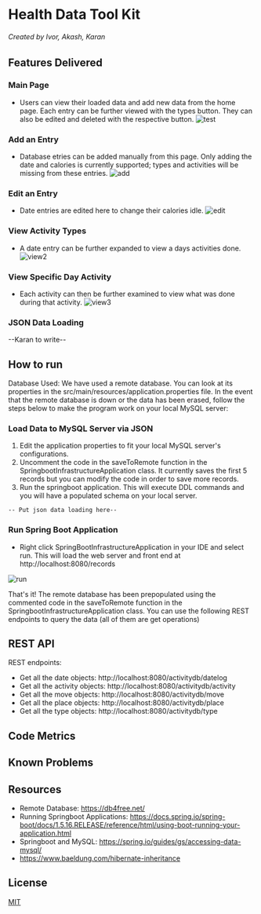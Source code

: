 # Health Data Tool Kit
###### Created by Ivor, Akash, Karan
## Features Delivered
### Main Page
* Users can view their loaded data and add new data from the home page. Each entry can be further viewed with the types button. They can also be edited and deleted with the respective button.
![test](https://i.imgur.com/gjcaHHM.png)

### Add an Entry
* Database etries can be added manually from this page. Only adding the date and calories is currently supported; types and activities will be missing from these entries.
![add](https://i.imgur.com/ZnXw9PB.png)

### Edit an Entry
* Date entries are edited here to change their calories idle.
![edit](https://i.imgur.com/ok6bzhT.png)

### View Activity Types
* A date entry can be further expanded to view a days activities done.
![view2](https://i.imgur.com/zWnDdCJ.png)

### View Specific Day Activity
* Each activity can then be further examined to view what was done during that activity.
![view3](https://i.imgur.com/jsYb0nT.png)

### JSON Data Loading
--Karan to write--

## How to run
Database Used:
We have used a remote database. You can look at its properties in the src/main/resources/application.properties file. In the event that the
remote database is down or the data has been erased, follow the steps below to make the program work on your local MySQL server:

### Load Data to MySQL Server via JSON
1) Edit the application properties to fit your local MySQL server's configurations.
2) Uncomment the code in the saveToRemote function in the SpringbootInfrastructureApplication class. It currently saves the first 5 records but you can
modify the code in order to save more records.
3) Run the springboot application. This will execute DDL commands and you will have a populated schema on your local server.


```
-- Put json data loading here--
```

### Run Spring Boot Application

* Right click SpringBootInfrastructureApplication in your IDE and select run. This will load the web server and front end at http://localhost:8080/records

![run](https://i.imgur.com/yNO7Jph.png)

That's it! The remote database has been prepopulated using the commented code in the saveToRemote function in the SpringbootInfrastructureApplication class.
You can use the following REST endpoints to query the data (all of them are get operations)

## REST API
REST endpoints:
* Get all the date objects: http://localhost:8080/activitydb/datelog
* Get all the activity objects: http://localhost:8080/activitydb/activity
* Get all the move objects: http://localhost:8080/activitydb/move
* Get all the place objects: http://localhost:8080/activitydb/place
* Get all the type objects: http://localhost:8080/activitydb/type

## Code Metrics

## Known Problems


## Resources
* Remote Database: https://db4free.net/
* Running Springboot Applications: https://docs.spring.io/spring-boot/docs/1.5.16.RELEASE/reference/html/using-boot-running-your-application.html
* Springboot and MySQL: https://spring.io/guides/gs/accessing-data-mysql/
* https://www.baeldung.com/hibernate-inheritance

## License
[MIT](https://choosealicense.com/licenses/mit/)
